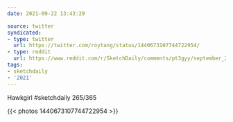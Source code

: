```yaml
---
date: 2021-09-22 13:43:29

source: twitter
syndicated:
- type: twitter
  url: https://twitter.com/roytang/status/1440673107744722954/
- type: reddit
  url: https://www.reddit.com/r/SketchDaily/comments/pt3gyy/september_22nd_aircraft/hdueblj/
tags:
- sketchdaily
- '2021'
---
```


Hawkgirl #sketchdaily 265/365 

{{< photos 1440673107744722954 >}}